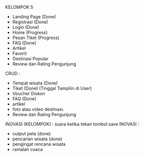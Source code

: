 KELOMPOK 5

- Landing Page (Done)
- Registrasi (Done)
- Login (Done)
- Home (Progress)
- Pesan Tiket (Progress)
- FAQ (Done)
- Artikel
- Favorit
- Destinasi Popular
- Review dan Rating Pengunjung

CRUD :
- Tempat wisata (Done)
- Tiket (Done) (Tinggal Tampilin di User)
- Voucher Diskon
- FAQ (Done)
- artikel
- foto atau video destinasi.
- Review dan Rating Pengunjung

INOVASI (KELOMPOK) : suara ketika tekan tombol save
INOVASI :
- output peta (done)
- pencarian wisata (done)
- pengingat rencana wisata
- ramalan cuaca
